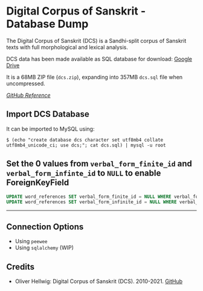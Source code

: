 # Digital Corpus of Sanskrit - Database Dump

The Digital Corpus of Sanskrit (DCS) is a Sandhi-split corpus of Sanskrit texts with full morphological and lexical analysis.

DCS data has been made available as SQL database for download: [Google Drive](https://drive.google.com/file/d/1zKHtrnRTqW6TroOoepFgTGBsPT9D6i6k/view)

It is a 68MB ZIP file (`dcs.zip`), expanding into 357MB `dcs.sql` file when uncompressed.

[*GitHub Reference*](https://github.com/OliverHellwig/sanskrit/tree/master/dcs/data)

## Import DCS Database

It can be imported to MySQL using:

```console
$ (echo "create database dcs character set utf8mb4 collate utf8mb4_unicode_ci; use dcs;"; cat dcs.sql) | mysql -u root
```

## Set the 0 values from `verbal_form_finite_id` and `verbal_form_infinte_id` to `NULL` to enable ForeignKeyField

```sql
UPDATE word_references SET verbal_form_finite_id = NULL WHERE verbal_form_finite_id = 0;
UPDATE word_references SET verbal_form_infinite_id = NULL WHERE verbal_form_infinite_id = 0;
```

---

## Connection Options

* Using `peewee`
* Using `sqlalchemy` (WIP)

## Credits

* Oliver Hellwig: Digital Corpus of Sanskrit (DCS). 2010-2021. [GitHub](https://github.com/OliverHellwig/sanskrit/tree/master/dcs/data)
